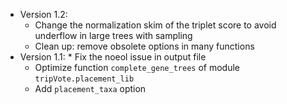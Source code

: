 * Version 1.2:
	* Change the normalization skim of the triplet score to avoid underflow in large trees with sampling
	* Clean up: remove obsolete options in many functions
* Version 1.1:
    	* Fix the noeol issue in output file
	* Optimize function `complete_gene_trees` of module `tripVote.placement_lib` 
	* Add `placement_taxa` option

